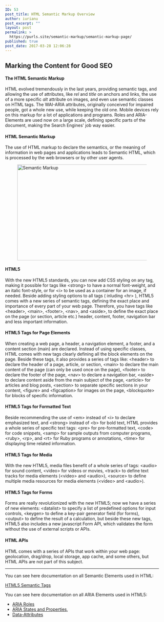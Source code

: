 ```yaml
---
ID: 53
post_title: HTML Semantic Markup Overview
author: iurianu
post_excerpt: ""
layout: post
permalink: >
  https://purls.site/semantic-markup/semantic-markup-page/
published: true
post_date: 2017-03-28 12:06:28
---
```

<h2>Marking the Content for Good SEO</h2>
<h4>The HTML Semantic Markup</h4>
HTML evolved tremendously in the last years, providing semantic tags, and allowing the use of attributes, like <em>rel</em> and <em>title</em> on anchors and links, the use of a more specific <em>alt</em> attribute on images, and even use semantic classes on HTML tags.
The WAI-ARIA attributes, originally conceived for impaired people, got a whole new use, while keeping the old one.
Mobile devices rely on this markup for a lot of applications and programs.
Roles and ARIA-Elements are used now on a large scale, defining specific parts of the document, making the Search Engines' job way easier.
<h4>HTML Semantic Markup</h4>
The use of HTML markup to declare the semantics, or the meaning of information in web pages and applications leads to Semantic HTML, which is processed by the web browsers or by other user agents.
<figure class="half-image"><a href="http://purls.site/wp-content/uploads/2017/03/img_sem_elements.gif" target="_blank" rel="noopener"><img src="http://purls.site/wp-content/uploads/2017/03/img_sem_elements.gif" alt="Semantic Markup" width="600" height="314" /></a></figure>
<h4>HTML5</h4>
With the new HTML5 standards, you can now add CSS styling on any tag, making it possible for tags like &lt;strong&gt; to have a normal font-weight, and an italic font-style, or for &lt;i&gt; to be used as a container for an image, if needed.
Beside adding styling options to all tags ( inluding &lt;hr&gt; ), HTML5 comes with a new series of semantic tags, defining the exact place and importance of every part of your web page. Therefore, you have tags like &lt;header&gt;, &lt;main&gt;, &lt;footer&gt;, &lt;nav&gt;, and &lt;aside&gt;, to define the exact place on the page (or section, article etc.) header, content, footer, navigation bar and less important information.
<h4>HTML5 Tags for Page Elements</h4>
When creating a web page, a header, a navigation element, a footer, and a content section (main) are declared. Instead of using specific classes, HTML comes with new tags clearly defining all the block elements on the page. Beside these tags, it also provides a series of tags like:
&lt;header&gt; to declare the header of a page, article, or section,
&lt;main&gt; to declare the main content of the page (can only be used once on the page),
&lt;footer&gt; to declare the footer of the page,
&lt;nav&gt; to declare a navigation bar,
&lt;aside&gt; to declare content aside from the main subject of the page,
&lt;article&gt; for articles and blog posts,
&lt;section&gt; to separate specific sections in your content,
&lt;figure&gt; and &lt;figcaption&gt; for images on the page,
&lt;blockquote&gt; for blocks of specific information.
<h4>HTML5 Tags for Formatted Text</h4>
Beside recommending the use of &lt;em&gt; instead of &lt;i&gt; to declare emphasized text, and &lt;strong&gt; instead of &lt;b&gt; for bold text, HTML provides a whole series of specific text tags:
&lt;pre&gt; for pre-formatted text,
&lt;code&gt; for code snippets,
&lt;samp&gt; for sample outputs from computer programs,
&lt;ruby&gt;, &lt;rp&gt;, and &lt;rt&gt; for Ruby programs or annotations,
&lt;time&gt; for displaying time related information.
<h4>HTML5 Tags for Media</h4>
With the new HTML5, media files benefit of a whole series of tags:
&lt;audio&gt; for sound content,
&lt;video&gt; for videos or movies,
&lt;track&gt; to define text tracks for media elements (&lt;video&gt; and &lt;audio&gt;),
&lt;source&gt; to define multiple media resources for media elements (&lt;video&gt; and &lt;audio&gt;).
<h4>HTML5 Tags for Forms</h4>
Forms are really revolutionized with the new HTML5; now we have a series of new elements:
&lt;datalist&gt; to specify a list of predefined options for input controls,
&lt;keygen&gt; to define a key-pair generator field (for forms),
&lt;output&gt; to define the result of a calculation,
but beside these new tags, HTML5 also includes a new javascript Form API, which validates the form without the use of external scripts or APIs.
<h4>HTML APIs</h4>
HTML comes with a series of APIs that work within your web page: geolocation, drag/drop, local storage, app cache, and some others, but HTML APIs are not part of this subject.

<hr />

You can see here documentation on all Semantic Elements used in HTML:

<a href="http://kazenokodomo.tech/semantic-markup/html-tags/" target="_top" rel="tag">HTML5 Semantic Tags</a>

You can see here documentation on all ARIA Elements used in HTML5:
<ul>
<li><a href="https://www.w3.org/WAI/PF/aria/roles" target="_top" rel="tag">ARIA Roles</a></li>
<li><a href="https://www.w3.org/WAI/PF/aria-1.1/states_and_properties" target="_top" rel="tag">ARIA States and Properties</a>,</li>
<li><a href="https://developer.mozilla.org/en-US/docs/Learn/HTML/Howto/Use_data_attributes" target="_top" rel="tag">Data-Attributes</a></li>
</ul>